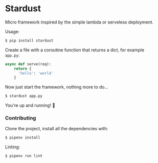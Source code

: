 # Stardust

Micro framework inspired by the simple lambda or serveless deployment.

Usage:

```sh
$ pip install stardust
```

Create a file with a coroutine function that returns a dict, for example `app.py`:
```python
async def serve(req):
    return {
      'hello': 'world'
    }
```

Now just start the framework, nothing more to do...
```sh
$ stardust app.py
```

You're up and running! 🎉

### Contributing

Clone the project, install all the dependencies with:

```bash
$ pipenv install
```

Linting:

```bash
$ pipenv run lint
```